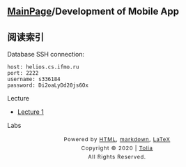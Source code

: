 ## [MainPage](../index.md)/Development of Mobile App

## 阅读索引

Database SSH connection:
```text
host: helios.cs.ifmo.ru
port: 2222
username: s336184
password: Di2oaLyDd20js6Ox
```

Lecture
- [Lecture 1](./Lectures/1.md)

Labs



<style type="text/css">
    #footer {
        position: relative;
        margin: 0 auto;
        line-height: 20px;
        text-align: center;
        font-size: 12px;
        letter-spacing: 1px;
    }
 
    .content {
        height: 1800px;
        width: 100%;
        text-align: center;
    }
</style>

<div id="footer">
    Powered by
    <a href="https://html5up.net">HTML</a>, 
    <a href="https://markdown.com.cn/">markdown</a>, 
    <a href="https://www.latex-project.org/">LaTeX</a>
    <br>
    Copyright © 2020 | 
    <a href="https://tolia-gh.github.io">Tolia</a>
    <br>
    All Rights Reserved.
    <br>
</div>
